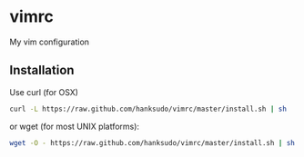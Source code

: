 # vimrc

My vim configuration

## Installation

Use curl (for OSX)
```bash
curl -L https://raw.github.com/hanksudo/vimrc/master/install.sh | sh
```

or wget (for most UNIX platforms):
```bash
wget -O - https://raw.github.com/hanksudo/vimrc/master/install.sh | sh
```
